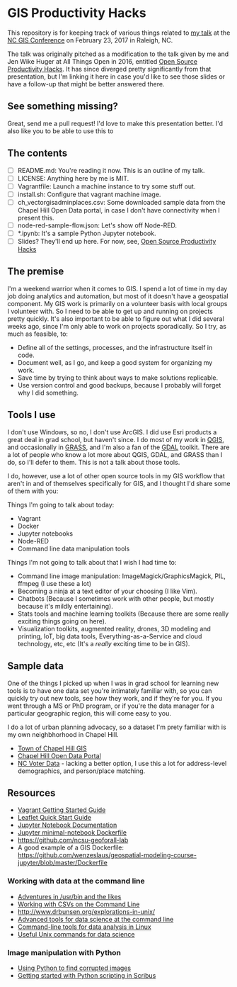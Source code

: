 # GIS Productivity Hacks

This repository is for keeping track of various things related to [my talk](https://event.crowdcompass.com/ncgis2017/activity/rqq4MnEiRT) at the [NC GIS Conference](http://www.ncgisconference.com/) on February 23, 2017 in Raleigh, NC.

The talk was originally pitched as a modification to the talk given by me and Jen Wike Huger at All Things Open in 2016, entitled [Open Source Productivity Hacks](https://github.com/jehb/productivity-hacks). It has since diverged pretty significantly from that presentation, but I'm linking it here in case you'd like to see those slides or have a follow-up that might be better answered there.

## See something missing?

Great, send me a pull request! I'd love to make this presentation better. I'd also like you to be able to use this to 

## The contents

* [ ] README.md: You're reading it now. This is an outline of my talk.
* [ ] LICENSE: Anything here by me is MIT.
* [ ] Vagrantfile: Launch a machine instance to try some stuff out.
* [ ] install.sh: Configure that vagrant machine image.
* [ ] ch_vectorgisadminplaces.csv: Some downloaded sample data from the Chapel Hill Open Data portal, in case I don't have connectivity when I present this.
* [ ] node-red-sample-flow.json: Let's show off Node-RED.
* [ ] *.ipynb: It's a sample Python Jupyter notebook.
* [ ] Slides? They'll end up here. For now, see, [Open Source Productivity Hacks](https://github.com/jehb/productivity-hacks)

## The premise

I'm a weekend warrior when it comes to GIS. I spend a lot of time in my day job doing analytics and automation, but most of it doesn't have a geospatial component. My GIS work is primarily on a volunteer basis with local groups I volunteer with. So I need to be able to get up and running on projects pretty quickly. It's also important to be able to figure out what I did several weeks ago, since I'm only able to work on projects sporadically. So I try, as much as feasible, to:

* Define all of the settings, processes, and the infrastructure itself in code.
* Document well, as I go, and keep a good system for organizing my work.
* Save time by trying to think about ways to make solutions replicable.
* Use version control and good backups, because I probably will forget why I did something.

## Tools I use

I don't use Windows, so no, I don't use ArcGIS. I did use Esri products a great deal in grad school, but haven't since. I do most of my work in [QGIS](http://www.qgis.org/en/site/), and occasionally in [GRASS](https://grass.osgeo.org/), and I'm also a fan of the [GDAL](http://www.gdal.org/) toolkit. There are a lot of people who know a lot more about QGIS, GDAL, and GRASS than I do, so I'll defer to them. This is not a talk about those tools.

I do, however, use a lot of other open source tools in my GIS workflow that aren't in and of themselves specifically for GIS, and I thought I'd share some of them with you:

Things I'm going to talk about today:

* Vagrant
* Docker
* Jupyter notebooks
* Node-RED
* Command line data manipulation tools

Things I'm not going to talk about that I wish I had time to:

* Command line image manipulation: ImageMagick/GraphicsMagick, PIL, ffmpeg (I use these a lot)
* Becoming a ninja at a text editor of your choosing (I like Vim).
* Chatbots (Because I sometimes work with other people, but mostly because it's mildly entertaining).
* Stats tools and machine learning toolkits (Because there are some really exciting things going on here).
* Visualization toolkits, augmented reality, drones, 3D modeling and printing, IoT, big data tools, Everything-as-a-Service and cloud technology, etc, etc (It's a *really* exciting time to be in GIS).

## Sample data

One of the things I picked up when I was in grad school for learning new tools is to have one data set you're intimately familiar with, so you can quickly try out new tools, see how they work, and if they're for you. If you went through a MS or PhD program, or if you're the data manager for a particular geographic region, this will come easy to you.

I do a lot of urban planning advocacy, so a dataset I'm prety familiar with is my own neighbhorhood in Chapel Hill. 

* [Town of Chapel Hill GIS](http://www.townofchapelhill.org/town-hall/departments-services/planning-and-sustainability/gis-analytics/download-gis-data)
* [Chapel Hill Open Data Portal](https://www.chapelhillopendata.org/page/home1/)
* [NC Voter Data](https://s3.amazonaws.com/dl.ncsbe.gov/data/) - lacking a better option, I use this a lot for address-level demographics, and person/place matching.

## Resources

* [Vagrant Getting Started Guide](https://www.vagrantup.com/docs/getting-started/)
* [Leaflet Quick Start Guide](http://leafletjs.com/examples/quick-start/)
* [Jupyter Notebook Documentation](https://jupyter.readthedocs.io/en/latest/index.html)
* [Jupyter minimal-notebook Dockerfile](https://github.com/jupyter/docker-stacks/tree/master/minimal-notebook)
* https://github.com/ncsu-geoforall-lab
* A good example of a GIS Dockerfile: https://github.com/wenzeslaus/geospatial-modeling-course-jupyter/blob/master/Dockerfile

### Working with data at the command line

* [Adventures in /usr/bin and the likes](https://ablagoev.github.io/linux/adventures/commands/2017/02/19/adventures-in-usr-bin.html)
* [Working with CSVs on the Command Line](http://bconnelly.net/working-with-csvs-on-the-command-line/)
* http://www.drbunsen.org/explorations-in-unix/
* [Advanced tools for data science at the command line](http://jeroenjanssens.com/2013/09/19/seven-command-line-tools-for-data-science.html)
* [Command-line tools for data analysis in Linux](https://opensource.com/article/17/2/command-line-tools-data-analysis-linux)
* [Useful Unix commands for data science](http://www.gregreda.com/2013/07/15/unix-commands-for-data-science/)

### Image manipulation with Python

* [Using Python to find corrupted images](https://opensource.com/article/17/2/python-tricks-artists)
* [Getting started with Python scripting in Scribus](https://opensource.com/life/16/10/python-scripting-scribus)
